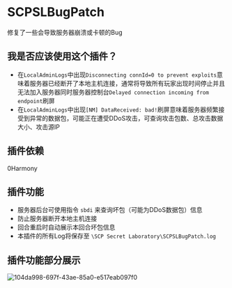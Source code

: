 # SCPSLBugPatch
修复了一些会导致服务器崩溃或卡顿的Bug
## 我是否应该使用这个插件？
- 在`LocalAdminLogs`中出现`Disconnecting connId=0 to prevent exploits`意味着服务器已经断开了本地主机连接，通常将导致所有玩家出现时间停止并且无法加入服务器同时服务器控制台`Delayed connection incoming from endpoint`刷屏
- 在`LocalAdminLogs`中出现`[NM] DataReceived: bad!`刷屏意味着服务器频繁接受到异常的数据包，可能正在遭受DDoS攻击，可查询攻击包数、总攻击数据大小、攻击源IP
## 插件依赖
0Harmony
## 插件功能
- 服务器后台可使用指令 `sbdi` 来查询坏包（可能为DDoS数据包）信息
- 防止服务器断开本地主机连接
- 回合重启时自动展示本回合坏包信息
- 本插件的所有Log将保存至 `\SCP Secret Laboratory\SCPSLBugPatch.log`
## 插件功能部分展示
![104da998-697f-43ae-85a0-e517eab097f0](https://github.com/user-attachments/assets/cc7970a2-8900-4d2e-99d7-4ed709980a40)
